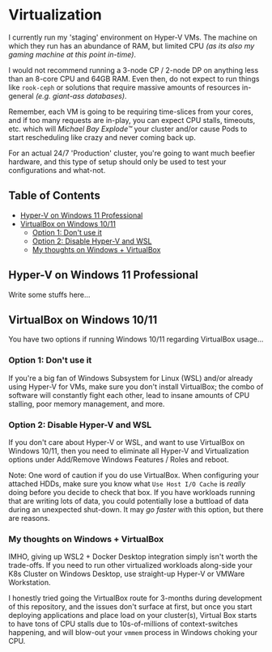 # Virtualization

I currently run my 'staging' environment on Hyper-V VMs. The machine on which they run has an abundance of RAM, but limited CPU _(as its also my gaming machine at this point in-time)_.

I would not recommend running a 3-node CP / 2-node DP on anything less than an 8-core CPU and 64GB RAM. Even then, do not expect to run things like `rook-ceph` or solutions that require massive amounts of resources in-general _(e.g. giant-ass databases)_.

Remember, each VM is going to be requiring time-slices from your cores, and if too many requests are in-play, you can expect CPU stalls, timeouts, etc. which will _Michael Bay Explode™_ your cluster and/or cause Pods to start rescheduling like crazy and never coming back up.

For an actual 24/7 'Production' cluster, you're going to want much beefier hardware, and this type of setup should only be used to test your configurations and what-not.

## Table of Contents

* [Hyper-V on Windows 11 Professional](#hyper-v)
* [VirtualBox on Windows 10/11](#virtual-box)
  * [Option 1: Don't use it](#virtual-box-option-1)
  * [Option 2: Disable Hyper-V and WSL](#virtual-box-option-2)
  * [My thoughts on Windows + VirtualBox](#virtual-box-thoughts)

## <a id="hyper-v"></a>Hyper-V on Windows 11 Professional

Write some stuffs here...

## <a id="virtual-box"></a>VirtualBox on Windows 10/11

You have two options if running Windows 10/11 regarding VirtualBox usage...

### <a id="virtual-box-option-1"></a>Option 1: Don't use it

If you're a big fan of Windows Subsystem for Linux (WSL) and/or already using Hyper-V for VMs, make sure you don't install VirtualBox; the combo of software will constantly fight each other, lead to insane amounts of CPU stalling, poor memory management, and more.

### <a id="virtual-box-option-2"></a>Option 2: Disable Hyper-V and WSL

If you don't care about Hyper-V or WSL, and want to use VirtualBox on Windows 10/11, then you need to eliminate all Hyper-V and Virtualization options under Add/Remove Windows Features / Roles and reboot.

Note: One word of caution if you do use VirtualBox. When configuring your attached HDDs, make sure you know what `Use Host I/O Cache` is _really_ doing before you decide to check that box. If you have workloads running that are writing lots of data, you could potentially lose a buttload of data during an unexpected shut-down. It may _go faster_ with this option, but there are reasons.

### <a id="virtual-box-thoughts"></a>My thoughts on Windows + VirtualBox

IMHO, giving up WSL2 + Docker Desktop integration simply isn't worth the trade-offs. If you need to run other virtualized workloads along-side your K8s Cluster on Windows Desktop, use straight-up Hyper-V or VMWare Workstation.

I honestly tried going the VirtualBox route for 3-months during development of this repository, and the issues don't surface at first, but once you start deploying applications and place load on your cluster(s), Virtual Box starts to have tons of CPU stalls due to 10s-of-millions of context-switches happening, and will blow-out your `vmmem` process in Windows choking your CPU.
